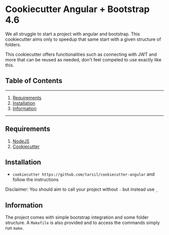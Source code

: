 # Cookiecutter Angular + Bootstrap 4.6

We all struggle to start a project with angular and bootstrap.
This cookiecutter aims only to speedup that same start with a
given structure of folders.

This cookiecutter offers functionalities such as connecting with JWT
and more that can be reused as needed, don't feel compeled to use exactly like this.

## Table of Contents

---

1. [Requirements](#requirements)
2. [Installation](#installation)
3. [Information](#information)

---

## Requirements

1. [NodeJS](https://nodejs.org/en/)
2. [Cookiecutter](https://cookiecutter.readthedocs.io/en/1.7.2/)

## Installation

* `cookiecutter https://github.com/tarsil/cookiecutter-angular` and follow the instructions

Disclaimer: You should aim to call your project without `-` but instead use `_`

## Information

The project comes with simple bootstrap integration and some folder structure.
A `Makefile` is also provided and to access the commands simply run `make`.
